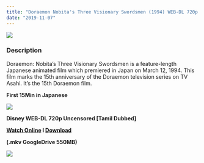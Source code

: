 ```yaml
---
title: "Doraemon Nobita's Three Visionary Swordsmen (1994) WEB-DL 720p REMASTERED - [Tamil Dubbed] - x264 - 550MB"
date: "2019-11-07"
---
```


[![](https://1.bp.blogspot.com/-IOkATQqz1zY/XUv9yW8IWKI/AAAAAAAAAqY/wWR0QsYkAmkmA_XHkMx69sqdrWBnIYT9ACLcBGAs/s640/5yCkf8tpmOCxqgi1aTYSsuvF5vP.jpg)](https://1.bp.blogspot.com/-IOkATQqz1zY/XUv9yW8IWKI/AAAAAAAAAqY/wWR0QsYkAmkmA_XHkMx69sqdrWBnIYT9ACLcBGAs/s1600/5yCkf8tpmOCxqgi1aTYSsuvF5vP.jpg)

### Description

Doraemon: Nobita’s Three Visionary Swordsmen is a feature-length Japanese animated film which premiered in Japan on March 12, 1994. This film marks the 15th anniversary of the Doraemon television series on TV Asahi. It’s the 15th Doraemon film. 

**First 15Min in Japanese**

[![](https://1.bp.blogspot.com/-fai1ZuUwnbA/XIjy2aT4irI/AAAAAAAAANw/WFW0YRK47_8GLAt3pPBSzBk0GJA6Mk5fgCPcBGAYYCw/s1600/torrborder.gif)](https://1.bp.blogspot.com/-fai1ZuUwnbA/XIjy2aT4irI/AAAAAAAAANw/WFW0YRK47_8GLAt3pPBSzBk0GJA6Mk5fgCPcBGAYYCw/s1600/torrborder.gif)

**Disney WEB-DL 720p Uncensored \[Tamil Dubbed\]**

**[Watch Online](https://toonnetworktamilvideos.blogspot.com/p/doraemon-nobitas-three-visionary.html) I [Download](https://drive.google.com/file/d/1r8fXv_aOP3_E6deJWn7si7pA5kcP8Efh/view)**

**(.mkv GoogleDrive 550MB)**

[![](https://1.bp.blogspot.com/-fai1ZuUwnbA/XIjy2aT4irI/AAAAAAAAANw/WFW0YRK47_8GLAt3pPBSzBk0GJA6Mk5fgCPcBGAYYCw/s1600/torrborder.gif)](https://1.bp.blogspot.com/-fai1ZuUwnbA/XIjy2aT4irI/AAAAAAAAANw/WFW0YRK47_8GLAt3pPBSzBk0GJA6Mk5fgCPcBGAYYCw/s1600/torrborder.gif)
